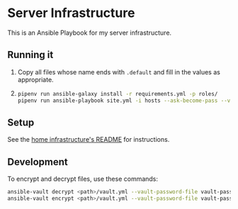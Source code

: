 # Server Infrastructure

This is an Ansible Playbook for my server infrastructure.


## Running it

1. Copy all files whose name ends with `.default` and fill in the values as appropriate.
1. ```sh
   pipenv run ansible-galaxy install -r requirements.yml -p roles/
   pipenv run ansible-playbook site.yml -i hosts --ask-become-pass --vault-password-file vault-password-file
   ```


## Setup

See the [home infrastructure's README](https://github.com/scheleaap/home-infrastructure/blob/master/README.md#setup) for instructions.


## Development

To encrypt and decrypt files, use these commands:
```sh
ansible-vault decrypt <path>/vault.yml --vault-password-file vault-password-file
ansible-vault encrypt <path>/vault.yml --vault-password-file vault-password-file
```

